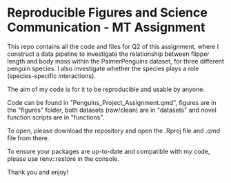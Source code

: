 # Reproducible Figures and Science Communication - MT Assignment
This repo contains all the code and files for Q2 of this assignment, where I construct a data pipeline to investigate the relationship between flipper length and body mass within the PalmerPenguins dataset, for three different penguin species. I also investigate whether the species plays a role (species-specific interactions).

The aim of my code is for it to be reproducible and usable by anyone.

Code can be found in "Penguins_Project_Assignment.qmd", figures are in the "figures" folder, both datasets (raw/clean) are in "datasets" and novel function scripts are in "functions". 

To open, please download the repository and open the .Rproj file and .qmd file from there. 

To ensure your packages are up-to-date and compatible with my code, please use renv::restore in the console.

Thank you and enjoy!
